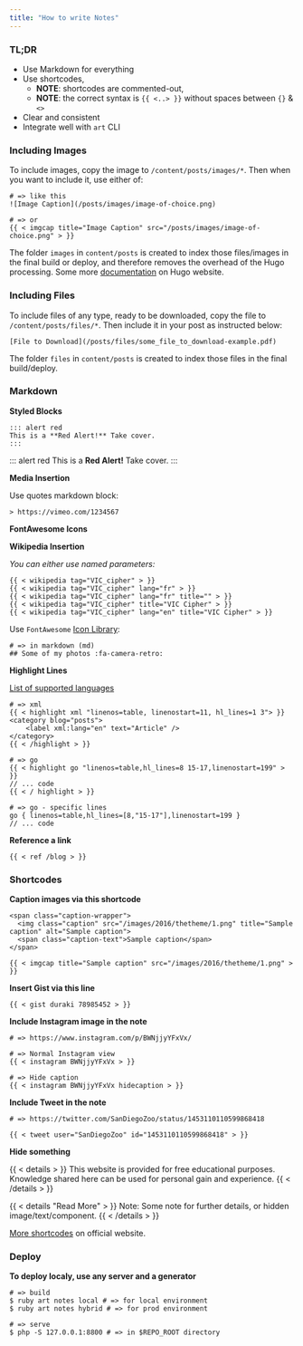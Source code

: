 ```yaml
---
title: "How to write Notes"
---
```


### TL;DR

* Use Markdown for everything
* Use shortcodes, 
	- **NOTE**: shortcodes are commented-out, 
	- **NOTE**: the correct syntax is `{{ <..> }}` without spaces between `{}` & `<>`
* Clear and consistent
* Integrate well with `art` CLI

### Including Images

To include images, copy the image to `/content/posts/images/*`. Then when you want to include it, use either of:

``` 
# => like this
![Image Caption](/posts/images/image-of-choice.png)

# => or
{{ < imgcap title="Image Caption" src="/posts/images/image-of-choice.png" > }}
```

The folder `images` in `content/posts` is created to index those files/images in the final build or deploy, and therefore removes the overhead of the Hugo processing. Some more [documentation](https://gohugo.io/content-management/image-processing/) on Hugo website.

### Including Files

To include files of any type, ready to be downloaded, copy the file to `/content/posts/files/*`. Then include it in your post as instructed below:

```
[File to Download](/posts/files/some_file_to_download-example.pdf)
```

The folder `files` in `content/posts` is created to index those files in the final build/deploy.

### Markdown

**Styled Blocks**

```
::: alert red
This is a **Red Alert!** Take cover.
:::
```

::: alert red
This is a **Red Alert!** Take cover.
:::

**Media Insertion**

Use quotes markdown block:

```
> https://vimeo.com/1234567
```

**FontAwesome Icons**

**Wikipedia Insertion**

*You can either use named parameters:*

```
{{ < wikipedia tag="VIC_cipher" > }}
{{ < wikipedia tag="VIC_cipher" lang="fr" > }}
{{ < wikipedia tag="VIC_cipher" lang="fr" title="" > }}
{{ < wikipedia tag="VIC_cipher" title="VIC Cipher" > }}
{{ < wikipedia tag="VIC_cipher" lang="en" title="VIC Cipher" > }}
```


Use `FontAwesome` [Icon Library]():

```
# => in markdown (md)
## Some of my photos :fa-camera-retro:
```

**Highlight Lines**

[List of supported languages](https://gohugo.io/content-management/syntax-highlighting#list-of-chroma-highlighting-languages)

```
# => xml
{{ < highlight xml "linenos=table, linenostart=11, hl_lines=1 3"> }}
<category blog="posts">
    <label xml:lang="en" text="Article" />
</category>
{{ < /highlight > }}

# => go
{{ < highlight go "linenos=table,hl_lines=8 15-17,linenostart=199" > }}
// ... code
{{ < / highlight > }}

# => go - specific lines
go { linenos=table,hl_lines=[8,"15-17"],linenostart=199 }
// ... code
```

**Reference a link**

```
{{ < ref /blog > }}
```

### Shortcodes

**Caption images via this shortcode**

```
<span class="caption-wrapper">
  <img class="caption" src="/images/2016/thetheme/1.png" title="Sample caption" alt="Sample caption">
  <span class="caption-text">Sample caption</span>
</span>
```

```
{{ < imgcap title="Sample caption" src="/images/2016/thetheme/1.png" > }}
```

**Insert Gist via this line**

```
{{ < gist duraki 78985452 > }}
```

**Include Instagram image in the note**

```
# => https://www.instagram.com/p/BWNjjyYFxVx/

# => Normal Instagram view
{{ < instagram BWNjjyYFxVx > }}

# => Hide caption
{{ < instagram BWNjjyYFxVx hidecaption > }}
```

**Include Tweet in the note**

```
# => https://twitter.com/SanDiegoZoo/status/1453110110599868418

{{ < tweet user="SanDiegoZoo" id="1453110110599868418" > }}
```

**Hide something**

{{ < details > }}
This website is provided for free educational purposes. Knowledge shared here can be used for personal gain and experience.
{{ < /details > }}

{{ < details "Read More" > }}
Note: Some <read more> note for further details, or hidden image/text/component.
{{ < /details > }}

[More shortcodes](https://gohugo.io/content-management/shortcodes/) on official website.

### Deploy

**To deploy localy, use any server and a generator**

```
# => build
$ ruby art notes local # => for local environment
$ ruby art notes hybrid # => for prod environment

# => serve
$ php -S 127.0.0.1:8800 # => in $REPO_ROOT directory
```


